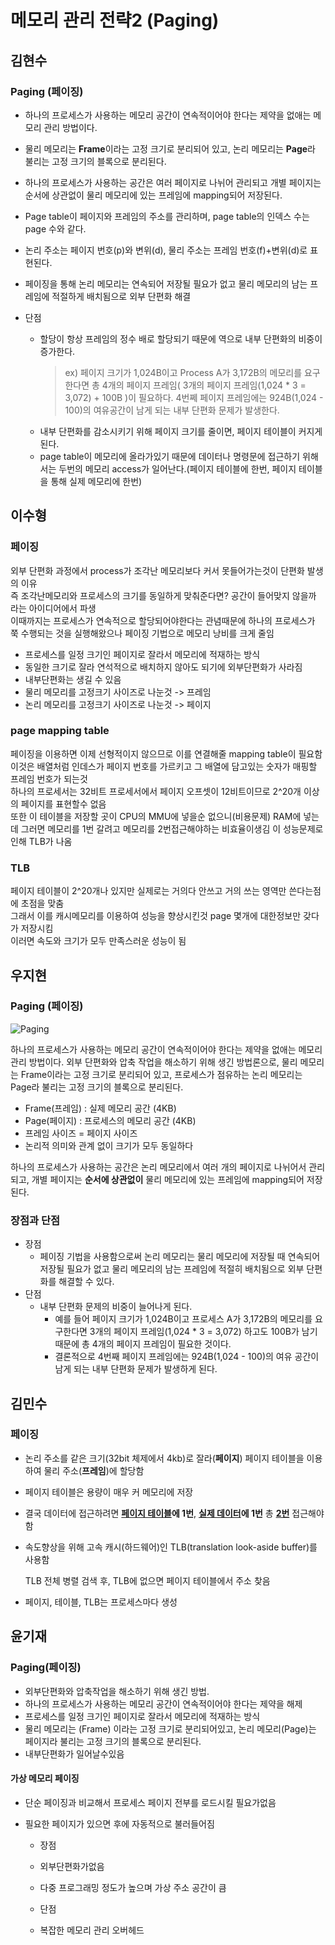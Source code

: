 # 메모리 관리 전략2 (Paging)

## 김현수

### Paging (페이징)

- 하나의 프로세스가 사용하는 메모리 공간이 연속적이어야 한다는 제약을 없애는 메모리 관리 방법이다. 
- 물리 메모리는 **Frame**이라는 고정 크기로 분리되어 있고, 논리 메모리는 **Page**라 불리는 고정 크기의 블록으로 분리된다. 
- 하나의 프로세스가 사용하는 공간은 여러 페이지로 나뉘어 관리되고 개별 페이지는 순서에 상관없이 물리 메모리에 있는 프레임에 mapping되어 저장된다.
- Page table이 페이지와 프레임의 주소를 관리하며, page table의 인덱스 수는 page 수와 같다.
- 논리 주소는 페이지 번호(p)와 변위(d), 물리 주소는 프레임 번호(f)+변위(d)로 표현된다.
- 페이징을 통해 논리 메모리는 연속되어 저장될 필요가 없고 물리 메모리의 남는 프레임에 적절하게 배치됨으로 외부 단편화 해결

- 단점 
	- 할당이 항상 프레임의 정수 배로 할당되기 때문에 역으로 내부 단편화의 비중이 증가한다.
		> ex) 페이지 크기가 1,024B이고 Process A가 3,172B의 메모리를 요구한다면 
		총 4개의 페이지 프레임( 3개의 페이지 프레임(1,024 * 3 = 3,072) + 100B )이 필요하다.
		4번쩨 페이지 프레임에는 924B(1,024 - 100)의 여유공간이 남게 되는 내부 단편화 문제가 발생한다.
	- 내부 단편화를 감소시키기 위해 페이지 크기를 줄이면, 페이지 테이블이 커지게 된다.
	- page table이 메모리에 올라가있기 때문에 데이터나 명령문에 접근하기 위해서는 두번의 메모리 access가 일어난다.(페이지 테이블에 한번, 페이지 테이블을 통해 실제 메모리에 한번)

## 이수형

### 페이징

외부 단편화 과정에서 process가 조각난 메모리보다 커서 못들어가는것이 단편화 발생의 이유<br/>
즉 조각난메모리와 프로세스의 크기를 동일하게 맞춰준다면? 공간이 들어맞지 않을까 라는 아이디어에서 파생<br/>
이때까지는 프로세스가 연속적으로 할당되어야한다는 관념때문에 하나의 프로세스가 쭉 수행되는 것을 실행해왔으나 페이징 기법으로 메모리 낭비를 크게 줄임<br/>

- 프로세스를 일정 크기인 페이지로 잘라서 메모리에 적재하는 방식
- 동일한 크기로 잘라 연석적으로 배치하지 않아도 되기에 외부단편화가 사라짐
- 내부단편화는 생길 수 있음
- 물리 메모리를 고정크기 사이즈로 나눈것 -> 프레임
- 논리 메모리를 고정크기 사이즈로 나눈것 -> 페이지

### page mapping table
페이징을 이용하면 이제 선형적이지 않으므로 이를 연결해줄 mapping table이 필요함 이것은 배열처럼 인데스가 페이지 번호를 가르키고 그 배열에 담고있는 숫자가 매핑할 프레임 번호가 되는것<br/>
하나의 프로세서는 32비트 프로세서에서 페이지 오프셋이 12비트이므로 2^20개 이상의 페이지를 표현할수 없음<br/>
또한 이 테이블을 저장할 곳이 CPU의 MMU에 넣을순 없으니(비용문제) RAM에 넣는데 그러면 메모리를 1번 갈려고 메모리를 2번접근해야하는 비효율이생김 이 성능문제로 인해 TLB가 나옴<br/>

### TLB

페이지 테이블이 2^20개나 있지만 실제로는 거의다 안쓰고 거의 쓰는 영역만 쓴다는점에 초점을 맞춤<br/>
그래서 이를 캐시메모리를 이용하여 성능을 향상시킨것 page 몇개에 대한정보만 갖다가 저장시킴<br/>
이러면 속도와 크기가 모두 만족스러운 성능이 됨

## 우지현

### Paging (페이징)

![Paging](https://t1.daumcdn.net/cfile/tistory/27649A47590818AA2D)

하나의 프로세스가 사용하는 메모리 공간이 연속적이어야 한다는 제약을 없애는 메모리 관리 방법이다. 외부 단편화와 압축 작업을 해소하기 위해 생긴 방법론으로, 물리 메모리는 Frame이라는 고정 크기로 분리되어 있고, 프로세스가 점유하는 논리 메모리는 Page라 불리는 고정 크기의 블록으로 분리된다.

- Frame(프레임) : 실제 메모리 공간 (4KB)
- Page(페이지) : 프로세스의 메모리 공간 (4KB)
- 프레임 사이즈 = 페이지 사이즈
- 논리적 의미와 관계 없이 크기가 모두 동일하다

하나의 프로세스가 사용하는 공간은 논리 메모리에서 여러 개의 페이지로 나뉘어서 관리되고, 개별 페이지는 **순서에 상관없이** 물리 메모리에 있는 프레임에 mapping되어 저장된다.

### 장점과 단점

- 장점
  - 페이징 기법을 사용함으로써 논리 메모리는 물리 메모리에 저장될 때 연속되어 저장될 필요가 없고 물리 메모리의 남는 프레임에 적절히 배치됨으로 외부 단편화를 해결할 수 있다.
- 단점
  - 내부 단편화 문제의 비중이 늘어나게 된다.
    - 예를 들어 페이지 크기가 1,024B이고 프로세스 A가 3,172B의 메모리를 요구한다면 3개의 페이지 프레임(1,024 * 3 = 3,072) 하고도 100B가 남기 때문에 총 4개의 페이지 프레임이 필요한 것이다.
    - 결론적으로 4번째 페이지 프레임에는 924B(1,024 - 100)의 여유 공간이 남게 되는 내부 단편화 문제가 발생하게 된다.

## 김민수

### 페이징

- 논리 주소를 같은 크기(32bit 체제에서 4kb)로 잘라(**페이지**) 페이지 테이블을 이용하여 물리 주소(**프레임**)에 할당함

- 페이지 테이블은 용량이 매우 커 메모리에 저장

- 결국 데이터에 접근하려면 **<u>페이지 테이블</u>에 1번**, **<u>실제 데이터</u>에 1번** 총 **<u>2번</u>** 접근해야함

- 속도향상을 위해 고속 캐시(하드웨어)인 TLB(translation look-aside buffer)를 사용함

  TLB 전체 병렬 검색 후, TLB에 없으면 페이지 테이블에서 주소 찾음

- 페이지, 테이블, TLB는 프로세스마다 생성


## 윤기재

### Paging(페이징)
- 외부단편화와 압축작업을 해소하기 위해 생긴 방법.
- 하나의 프로세스가 사용하는 메모리 공간이 연속적이어야 한다는 제약을 해제
- 프로세스를 일정 크기인 페이지로 잘라서 메모리에 적재하는 방식
- 물리 메모리는 (Frame) 이라는 고정 크기로 분리되어있고, 논리 메모리(Page)는 페이지라 불리는 고정 크기의 블록으로 분리된다.
- 내부단편화가 일어날수있음

#### 가상 메모리 페이징
- 단순 페이징과 비교해서 프로세스 페이지 전부를 로드시킬 필요가없음
- 필요한 페이지가 있으면 후에 자동적으로 불러들어짐

	- 장점
	- 외부단편화가없음
	- 다중 프로그래밍 정도가 높으며 가상 주소 공간이 큼

	- 단점
	- 복잡한 메모리 관리 오버헤드

